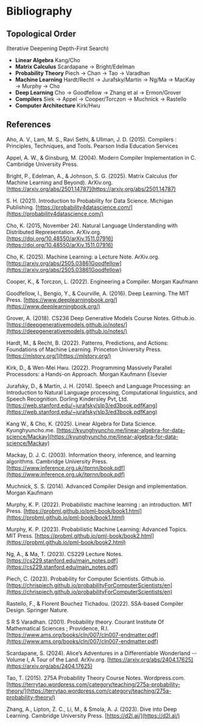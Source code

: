 # Bibliography

## Topological Order
(Iterative Deepening Depth-First Search)
- **Linear Algebra** Kang/Cho
- **Matrix Calculus** Scardapane -> Bright/Edelman
- **Probability Theory** Piech -> Chan -> Tao -> Varadhan
- **Machine Learning** Hardt/Recht -> Jurafsky/Martin -> Ng/Ma -> MacKay -> Murphy -> Cho
- **Deep Learning** Cho -> Goodfellow -> Zhang et al -> Ermon/Grover
- **Compilers** Siek -> Appel -> Cooper/Torczon -> Muchnick -> Rastello
- **Computer Architecture** Kirk/Hwu

## References

Aho, A. V., Lam, M. S., Ravi Sethi, & Ullman, J. D. (2015). Compilers : Principles, Techniques, and Tools. Pearson India Education Services

Appel, A. W., & Ginsburg, M. (2004). Modern Compiler Implementation in C. Cambridge University Press.

Bright, P., Edelman, A., & Johnson, S. G. (2025). Matrix Calculus (for Machine Learning and Beyond). ArXiv.org. [https://arxiv.org/abs/2501.14787](https://arxiv.org/abs/2501.14787)

S. H. (2021). Introduction to Probability for Data Science. Michigan Publishing. [https://probability4datascience.com/](https://probability4datascience.com/)

Cho, K. (2015, November 24). Natural Language Understanding with Distributed Representation. ArXiv.org. [https://doi.org/10.48550/arXiv.1511.07916](https://doi.org/10.48550/arXiv.1511.07916)

Cho, K. (2025). Machine Learning: a Lecture Note. ArXiv.org. [https://arxiv.org/abs/2505.03861Goodfellow](https://arxiv.org/abs/2505.03861Goodfellow)

Cooper, K., & Torczon, L. (2022). Engineering a Compiler. Morgan Kaufmann

Goodfellow, I., Bengio, Y., & Courville, A. (2016). Deep Learning. The MIT Press. [https://www.deeplearningbook.org/](https://www.deeplearningbook.org/)

Grover, A. (2018). CS236 Deep Generative Models Course Notes. Github.io. [https://deepgenerativemodels.github.io/notes/](https://deepgenerativemodels.github.io/notes/)

Hardt, M., & Recht, B. (2022). Patterns, Predictions, and Actions: Foundations of Machine Learning. Princeton University Press. [https://mlstory.org/](https://mlstory.org/)

Kirk, D., & Wen-Mei Hwu. (2022). Programming Massively Parallel Processdors: a Hands-on Approach. Morgan Kaufmann Elsevier

Jurafsky, D., & Martin, J. H. (2014). Speech and Language Processing: an Introduction to Natural Language processing, Computational linguistics, and Speech Recognition. Dorling Kindersley Pvt, Ltd. [https://web.stanford.edu/~jurafsky/slp3/ed3book.pdfKang](https://web.stanford.edu/~jurafsky/slp3/ed3book.pdfKang)

Kang W., & Cho, K. (2025). Linear Algebra for Data Science. Kyunghyuncho.me. [https://kyunghyuncho.me/linear-algebra-for-data-science/Mackay](https://kyunghyuncho.me/linear-algebra-for-data-science/Mackay)

Mackay, D. J. C. (2003). Information theory, inference, and learning algorithms. Cambridge University Press. [https://www.inference.org.uk/itprnn/book.pdf](https://www.inference.org.uk/itprnn/book.pdf)

Muchnick, S. S. (2014). Advanced Compiler Design and implementation. Morgan Kaufmann

Murphy, K. P. (2022). Probabilistic machine learning : an introduction. MIT Press. [https://probml.github.io/pml-book/book1.html](https://probml.github.io/pml-book/book1.html)

Murphy, K. P. (2023). Probabilistic Machine Learning: Advanced Topics. MIT Press. [https://probml.github.io/pml-book/book2.html](https://probml.github.io/pml-book/book2.html)

Ng, A., & Ma, T. (2023). CS229 Lecture Notes. [https://cs229.stanford.edu/main_notes.pdf](https://cs229.stanford.edu/main_notes.pdf)

Piech, C. (2023). Probability for Computer Scientists. Github.io. [https://chrispiech.github.io/probabilityForComputerScientists/en](https://chrispiech.github.io/probabilityForComputerScientists/en)

Rastello, F., & Florent Bouchez Tichadou. (2022). SSA-based Compiler Design. Springer Nature.

S R S Varadhan. (2001). Probability theory. Courant Institute Of Mathematical Sciences ; Providence, R.I. [https://www.ams.org/books/cln/007/cln007-endmatter.pdf](https://www.ams.org/books/cln/007/cln007-endmatter.pdf)

Scardapane, S. (2024). Alice’s Adventures in a Differentiable Wonderland -- Volume I, A Tour of the Land. ArXiv.org. [https://arxiv.org/abs/2404.17625](https://arxiv.org/abs/2404.17625)

Tao, T. (2015). 275A Probability Theory Course Notes. Wordpress.com. [https://terrytao.wordpress.com/category/teaching/275a-probability-theory/](https://terrytao.wordpress.com/category/teaching/275a-probability-theory/)

Zhang, A., Lipton, Z. C., Li, M., & Smola, A. J. (2023). Dive into Deep Learning. Cambridge University Press. [https://d2l.ai/](https://d2l.ai/)